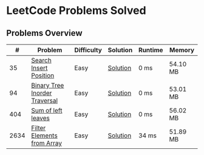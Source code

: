 # LeetCode Problems Solved

## Problems Overview

| # | Problem | Difficulty | Solution | Runtime | Memory 
|---|---------|------------|----------|---------|---------|
| 35 | [Search Insert Position](https://leetcode.com/problems/search-insert-position/) | Easy | [Solution](./search_insert_position.js) | 0 ms | 54.10 MB | 
| 94 | [Binary Tree Inorder Traversal](https://leetcode.com/problems/binary-tree-inorder-traversal/) | Easy | [Solution](./binTree_inorderTraversal.js) | 0 ms | 53.01 MB | 
|404 | [Sum of left leaves](https://leetcode.com/problems/sum-of-left-leaves/)| Easy | [Solution](./sumLeftLeaves.js) | 0 ms |  56.02 MB |
| 2634 | [Filter Elements from Array](https://leetcode.com/problems/filter-elements-from-array/) | Easy | [Solution](./filterElements.js) | 34 ms | 51.89 MB |



